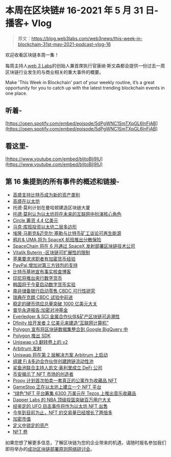 # 本周在区块链# 16-2021 年 5 月 31 日-播客+ Vlog

> 原文：<https://blog.web3labs.com/web3news/this-week-in-blockchain-31st-may-2021-podcast-vlog-16>

欢迎收看区块链本周一集！

每周主持人[](https://twitter.com/conors10%E2%80%8B%E2%80%8B)[web 3 Labs](https://www.web3labs.com/)的创始人兼首席执行官康纳·斯文森都会提供一份过去一周区块链行业发生的与商业相关的重大事件的概要。

Make 'This Week in Blockchain' part of your weekly routine, it’s a great opportunity for you to catch up with the latest trending blockchain events in one place.

## 听着-

[https://open.spotify.com/embed/episode/5dPgWNC1SmTXpGL6lnFjAB](https://open.spotify.com/embed/episode/5dPgWNC1SmTXpGL6lnFjAB)

## 看这里-

[https://www.youtube.com/embed/bIjtoBIj9lU](https://www.youtube.com/embed/bIjtoBIj9lU)

## 第 16 集提到的所有事件的概述和链接-

*   [高盛支持比特币成为新的资产类别](https://cryptobriefing.com/goldman-sachs-endorses-bitcoin-as-new-asset-class/)
*   [高盛在以太坊](https://www.coinspeaker.com/goldman-sachs-report-ethereum-beats/)
*   托德·莫利计划在曼哈顿建造区块链大厦
*   [托德·莫利认为以太坊将在未来的互联网中扮演核心角色](https://cryptobriefing.com/ethereum-has-much-higher-utility-than-bitcoin-guggenheim/)
*   [Circle 筹资 4.4 亿美元](https://www.coindesk.com/usdc-builder-circle-raises-440m)
*   [马克·库班投资以太坊二层多边形](https://www.coindesk.com/mark-cuban-invests-in-ethereum-layer-2-polygon)
*   [埃隆·马斯克&迈克尔·塞勒与比特币矿工谈论可再生能源](https://www.forbes.com/sites/ninabambysheva/2021/05/24/elon-musk-and-michael-saylor-lead-effort-by-bitcoin-miners-to-address-environmental-concerns/)
*   [鸦片& UMA 将为 SpaceX 航班推出分散保险](https://www.coindesk.com/opium-uma-spacex-decentralized-insurance-contract)
*   [SpaceChain 将在 6 月通过 SpaceX 发射部署区块链技术公司](https://www.coindesk.com/spacechain-to-deploy-commercial-blockchain-tech-with-spacex-launches-in-june)
*   [Vitalik Buterin -区块链可扩展性的限制](https://vitalik.ca/general/2021/05/23/scaling.html)
*   [苹果要求求职者有加密货币经验](https://www.coindesk.com/apple-is-looking-for-crypto-experience-in-alternative-payments-job-post)
*   [PayPal 增加对第三方钱包的支持](https://coinjournal.net/news/paypal-adds-support-for-third-party-wallets/)
*   [比特币基地宣布事实核查博客](https://blog.coinbase.com/announcing-coinbase-fact-check-decentralizing-truth-in-the-age-of-misinformation-757d2392d61a)
*   [印尼将推出央行数字货币](https://www.theblockcrypto.com/linked/105950/indonesia-plans-central-bank-digital-currency-cbdc)
*   [韩国将于今夏启动数字货币实验](https://decrypt.co/71833/south-korea-digital-currency-experiment-summer)
*   [南非储备银行启动零售 CBDC 可行性研究](https://www.ledgerinsights.com/south-african-reserve-bank-launches-retail-cbdc-digital-currency-feasibility-study/)
*   [瑞典在克朗 CBDC 试验中前进](https://cointelegraph.com/news/sweden-moving-forward-in-e-krona-cbdc-trials)
*   [稳定的硬币供应总量突破 1000 亿美元大关](https://www.theblockcrypto.com/post/106082/total-stablecoin-supply-100-billion-mark)
*   [普华永道报告:加密对冲基金](https://decrypt.co/71785/crypto-hedge-funds-doubled-down-exposure-2020-pwc-report)
*   [Everledger & SCI 金属合作伙伴&矿产区块链可追溯性](https://www.ledgerinsights.com/everledger-sci-partner-for-metal-minerals-blockchain-traceability/)
*   [Dfinity 给开发者 2 亿美元来建造“互联网计算机”](https://decrypt.co/71913/dfinity-giving-developers-200-million-build-internet-computer)
*   [Polygon 宣布将区块链数据集整合到 Google BigQuery 中](https://www.coinspeaker.com/polygon-blockchain-datasets-google-bigquery/)
*   [Polygon 推出 SDK](https://www.coinspeaker.com/polygon-sdk-ethereum/)
*   [Uniswap v3 翻转卷上的 v2](https://cointelegraph.com/news/uniswap-v3-flips-v2-on-volume-and-both-versions-flip-bitcoin-on-fee-revenue)
*   [Arbitrum 发射](https://cryptobriefing.com/arbitrum-layer-2-ethereum-unpacked/)
*   [Uniswap 将在第 2 层解决方案 Arbitrum 上启动](https://cryptobriefing.com/uniswap-launch-layer-2-arbitrum/)
*   [组建 Fi &多边合作伙伴创建跨链流动性池](https://www.coinspeaker.com/formation-fi-partners-polygon-to-create-cross-chain-liquidity-pool/)
*   [鲨鱼池联合主持人凯文·奥利里成立 DeFi 公司](https://coinjournal.net/news/shark-tank-co-host-kevin-oleary-set-to-launch-defi-firm/)
*   [币安揭示了 NFT 市场的创造者](https://www.coinspeaker.com/binance-nft-marketplace-live-june-24/)
*   [Propy 计划首次拍卖一套真正的公寓作为收藏品 NFT](https://techcrunch.com/2021/05/25/blockchain-startup-propy-plans-first-ever-auction-of-a-real-apartment-as-a-collectible-nft/)
*   [GameStop 正在以太坊上建立一个 NFT 平台](https://www.theblockcrypto.com/linked/106071/gaming-retailer-gamestop-is-building-an-nft-platform-on-ethereum)
*   [“绿色”NFT 平台筹集 6300 万美元在 Tezos 上推出音乐收藏品](https://decrypt.co/71929/green-nft-music-platform-whitney-houston-tezos)
*   [Dapper Labs 的 NBA 顶级投篮突破百万用户大关](https://www.coindesk.com/dapper-labs-nba-top-shot-has-crossed-the-million-user-mark)
*   [经鉴定的 UFO 目击事件将作为以太坊 NFT 出售](https://cryptoslate.com/ufo-sighting-confirmed-by-the-cia-is-getting-sold-as-an-ethereum-nft/)
*   [今年到目前为止，NFT 的交易量已经增长了两倍多](https://cointelegraph.com/news/nft-volume-has-more-than-tripled-even-amid-price-crash-as-meme-com-raises-5m)
*   [加密市值](https://coinmarketcap.com/charts/)
*   [定义中锁定的资产](https://defipulse.com/)
*   [NFT 卷](https://nonfungible.com/market/history)

如果您想了解更多信息，了解区块链为您的企业带来的机遇，请随时报名参加我们即将举办的[成功区块链部署原则网络研讨会](https://www.web3labs.com/principles-webinar)。